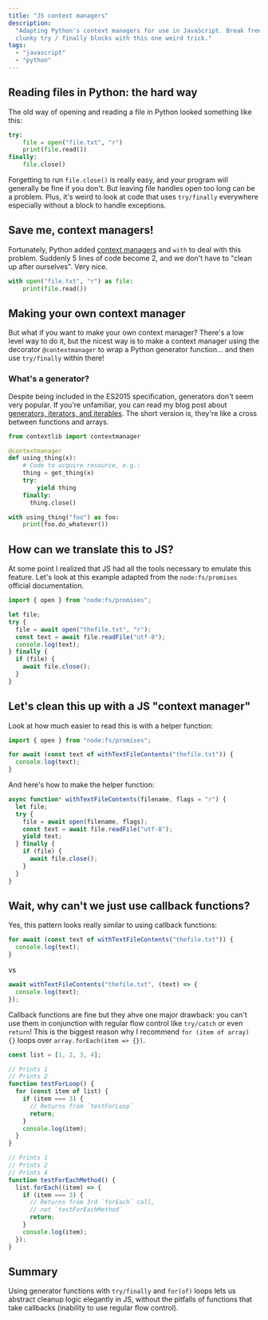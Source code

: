 ```yaml
---
title: "JS context managers"
description:
  "Adapting Python's context managers for use in JavaScript. Break free from
  clunky try / finally blocks with this one weird trick."
tags:
  - "javascript"
  - "python"
---
```


## Reading files in Python: the hard way

The old way of opening and reading a file in Python looked something like this:

```py
try:
    file = open("file.txt", "r")
    print(file.read())
finally:
    file.close()
```

Forgetting to run `file.close()` is really easy, and your program will generally
be fine if you don't. But leaving file handles open too long can be a problem.
Plus, it's weird to look at code that uses `try/finally` everywhere especially
without a block to handle exceptions.

## Save me, context managers!

Fortunately, Python added
[context managers](https://docs.python.org/3/library/contextlib.html) and `with`
to deal with this problem. Suddenly 5 lines of code become 2, and we don't have
to "clean up after ourselves". Very nice.

```py
with open("file.txt", "r") as file:
    print(file.read())
```

## Making your own context manager

But what if you want to make your own context manager? There's a low level way
to do it, but the nicest way is to make a context manager using the decorator
`@contextmanager` to wrap a Python generator function... and then use
`try/finally` within there!

<aside class="infobox">

### What's a generator?

Despite being included in the ES2015 specification, generators don't seem very
popular. If you're unfamiliar, you can read my blog post about
[generators, iterators, and iterables](/blog/2017/js-iterators/). The short
version is, they're like a cross between functions and arrays.

</aside>

```py
from contextlib import contextmanager

@contextmanager
def using_thing(x):
    # Code to acquire resource, e.g.:
    thing = get_thing(x)
    try:
        yield thing
    finally:
      thing.close()

with using_thing("foo") as foo:
    print(foo.do_whatever())
```

## How can we translate this to JS?

At some point I realized that JS had all the tools necessary to emulate this
feature. Let's look at this example adapted from the `node:fs/promises` official
documentation.

```js
import { open } from "node:fs/promises";

let file;
try {
  file = await open("thefile.txt", "r");
  const text = await file.readFile("utf-8");
  console.log(text);
} finally {
  if (file) {
    await file.close();
  }
}
```

## Let's clean this up with a JS "context manager"

Look at how much easier to read this is with a helper function:

```js
import { open } from "node:fs/promises";

for await (const text of withTextFileContents("thefile.txt")) {
  console.log(text);
}
```

And here's how to make the helper function:

```js
async function* withTextFileContents(filename, flags = "r") {
  let file;
  try {
    file = await open(filename, flags);
    const text = await file.readFile("utf-8");
    yield text;
  } finally {
    if (file) {
      await file.close();
    }
  }
}
```

## Wait, why can't we just use callback functions?

Yes, this pattern looks really similar to using callback functions:

```js
for await (const text of withTextFileContents("thefile.txt")) {
  console.log(text);
}
```

vs

```js
await withTextFileContents("thefile.txt", (text) => {
  console.log(text);
});
```

Callback functions are fine but they ahve one major drawback: you can't use them
in conjunction with regular flow control like `try/catch` or even `return`! This
is the biggest reason why I recommend `for (item of array) {}` loops over
`array.forEach(item => {})`.

```js
const list = [1, 2, 3, 4];

// Prints 1
// Prints 2
function testForLoop() {
  for (const item of list) {
    if (item === 3) {
      // Returns from `testForLoop`
      return;
    }
    console.log(item);
  }
}

// Prints 1
// Prints 2
// Prints 4
function testForEachMethod() {
  list.forEach((item) => {
    if (item === 3) {
      // Returns from 3rd `forEach` call,
      // not `testForEachMethod`
      return;
    }
    console.log(item);
  });
}
```

## Summary

Using generator functions with `try/finally` and `for(of)` loops lets us
abstract cleanup logic elegantly in JS, without the pitfalls of functions that
take callbacks (inability to use regular flow control).
